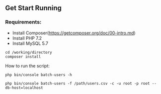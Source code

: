 
## Get Start Running
### Requirements:
- Install Composer(https://getcomposer.org/doc/00-intro.md)
- Install PHP 7.2
- Install MySQL 5.7

```
cd /working/directory
composer install
``` 

How to run the script:
```
php bin/console batch-users -h

php bin/console batch-users -f /path/users.csv -c -u root -p root --db-host=localhost
```

